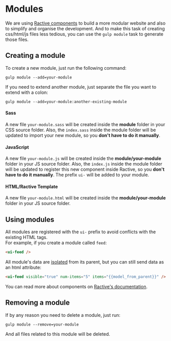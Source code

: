 # Modules
We are using [Ractive components](http://docs.ractivejs.org/latest/components) to build a more modular website and also to simplify and organise the development. And to make this task of creating css/html/js files less tedious, you can use the `gulp module` task to generate those files.

## Creating a module
To create a new module, just run the following command:

```shell
gulp module --add=your-module
```

If you need to extend another module, just separate the file you want to extend with a colon:

```shell
gulp module --add=your-module:another-existing-module
```

#### Sass
A new file `your-module.sass` will be created inside the **module** folder in your CSS source folder.
Also, the `index.sass` inside the module folder will be updated to import your new module, so you **don't have to do it manually**.

#### JavaScript
A new file `your-module.js` will be created inside the **module/your-module** folder in your JS source folder.
Also, the `index.js` inside the module folder will be updated to register this new component inside Ractive, so you **don't have to do it manually**. The prefix `ui-` will be added to your module.

#### HTML/Ractive Template
A new file `your-module.html` will be created inside the **module/your-module** folder in your JS source folder.


## Using modules
All modules are registered with the `ui-` prefix to avoid conflicts with the existing HTML tags.  
For example, if you create a module called `feed`:

```html
<ui-feed />
```

All module's data are [isolated](http://docs.ractivejs.org/latest/components#isolated-boolean-) from its parent, but you can still send data as an html attribute:

```html
<ui-feed visible="true" num-items="5" items="{{model_from_parent}}" />
```

You can read more about components on [Ractive's documentation](http://docs.ractivejs.org/latest/components).

## Removing a module
If by any reason you need to delete a module, just run:

```shell
gulp module --remove=your-module
```

And all files related to this module will be deleted.
